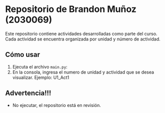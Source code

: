 ﻿# Repositorio de Brandon Muñoz (2030069)

Este repositorio contiene actividades desarrolladas como parte del curso. Cada actividad se encuentra organizada por unidad y número de actividad.

## Cómo usar

1. Ejecuta el archivo `main.py`:
2. En la consola, ingresa el numero de unidad y actividad que se desea visualizar. Ejemplo:
U1_Act1

## Advertencia!!!

- No ejecutar, el repositorio está en revisión.